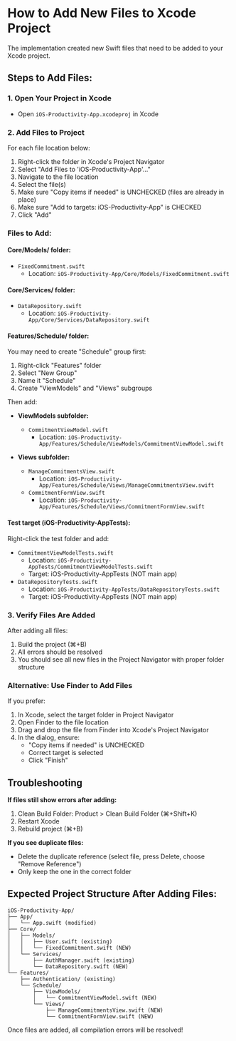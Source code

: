 # How to Add New Files to Xcode Project

The implementation created new Swift files that need to be added to your Xcode project.

## Steps to Add Files:

### 1. Open Your Project in Xcode
- Open `iOS-Productivity-App.xcodeproj` in Xcode

### 2. Add Files to Project

For each file location below:
1. Right-click the folder in Xcode's Project Navigator
2. Select "Add Files to 'iOS-Productivity-App'..."
3. Navigate to the file location
4. Select the file(s)
5. Make sure "Copy items if needed" is UNCHECKED (files are already in place)
6. Make sure "Add to targets: iOS-Productivity-App" is CHECKED
7. Click "Add"

### Files to Add:

#### Core/Models/ folder:
- `FixedCommitment.swift`
  - Location: `iOS-Productivity-App/Core/Models/FixedCommitment.swift`

#### Core/Services/ folder:
- `DataRepository.swift`
  - Location: `iOS-Productivity-App/Core/Services/DataRepository.swift`

#### Features/Schedule/ folder:
You may need to create "Schedule" group first:
1. Right-click "Features" folder
2. Select "New Group"
3. Name it "Schedule"
4. Create "ViewModels" and "Views" subgroups

Then add:
- **ViewModels subfolder:**
  - `CommitmentViewModel.swift`
    - Location: `iOS-Productivity-App/Features/Schedule/ViewModels/CommitmentViewModel.swift`

- **Views subfolder:**
  - `ManageCommitmentsView.swift`
    - Location: `iOS-Productivity-App/Features/Schedule/Views/ManageCommitmentsView.swift`
  - `CommitmentFormView.swift`
    - Location: `iOS-Productivity-App/Features/Schedule/Views/CommitmentFormView.swift`

#### Test target (iOS-Productivity-AppTests):
Right-click the test folder and add:
- `CommitmentViewModelTests.swift`
  - Location: `iOS-Productivity-AppTests/CommitmentViewModelTests.swift`
  - Target: iOS-Productivity-AppTests (NOT main app)
- `DataRepositoryTests.swift`
  - Location: `iOS-Productivity-AppTests/DataRepositoryTests.swift`
  - Target: iOS-Productivity-AppTests (NOT main app)

### 3. Verify Files Are Added

After adding all files:
1. Build the project (⌘+B)
2. All errors should be resolved
3. You should see all new files in the Project Navigator with proper folder structure

### Alternative: Use Finder to Add Files

If you prefer:
1. In Xcode, select the target folder in Project Navigator
2. Open Finder to the file location
3. Drag and drop the file from Finder into Xcode's Project Navigator
4. In the dialog, ensure:
   - "Copy items if needed" is UNCHECKED
   - Correct target is selected
   - Click "Finish"

## Troubleshooting

**If files still show errors after adding:**
1. Clean Build Folder: Product > Clean Build Folder (⌘+Shift+K)
2. Restart Xcode
3. Rebuild project (⌘+B)

**If you see duplicate files:**
- Delete the duplicate reference (select file, press Delete, choose "Remove Reference")
- Only keep the one in the correct folder

## Expected Project Structure After Adding Files:

```
iOS-Productivity-App/
├── App/
│   └── App.swift (modified)
├── Core/
│   ├── Models/
│   │   ├── User.swift (existing)
│   │   └── FixedCommitment.swift (NEW)
│   └── Services/
│       ├── AuthManager.swift (existing)
│       └── DataRepository.swift (NEW)
└── Features/
    ├── Authentication/ (existing)
    └── Schedule/
        ├── ViewModels/
        │   └── CommitmentViewModel.swift (NEW)
        └── Views/
            ├── ManageCommitmentsView.swift (NEW)
            └── CommitmentFormView.swift (NEW)
```

Once files are added, all compilation errors will be resolved!
